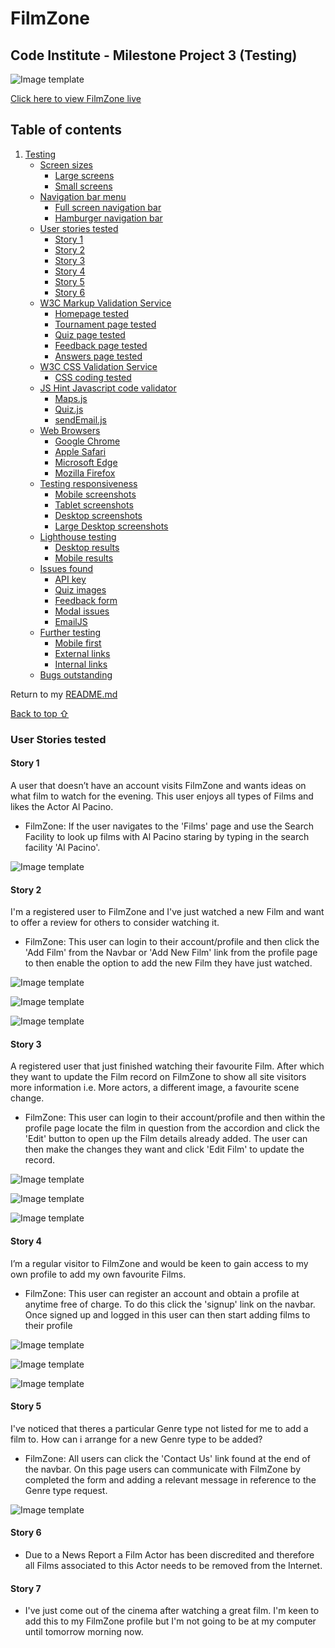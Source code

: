 # FilmZone

## Code Institute - Milestone Project 3 (Testing)

![Image template](static/images/testing/iamresponsive-testing.png)

<a href="https://filmzone-project.herokuapp.com/" target="_blank">Click here to view FilmZone live</a>

## Table of contents

1. [Testing](#testing)
    * [Screen sizes](#screen-sizes)
        * [Large screens](#large-screens)
        * [Small screens](#small-screens)
    * [Navigation bar menu](#navigation-bar-menu)
        * [Full screen navigation bar](#full-screen-navigation-bar)
        * [Hamburger navigation bar](#hamburger-navigation-bar)
    * [User stories tested ](#user-stories-tested)
        * [Story 1](#story-1)
        * [Story 2](#story-2)
        * [Story 3](#story-3)
        * [Story 4](#story-4)
        * [Story 5](#story-5)
        * [Story 6](#story-6)
    * [W3C Markup Validation Service](#w3c-markup-validation-service)
        * [Homepage tested](#homepage-tested)
        * [Tournament page tested](#tournament-page-tested) 
        * [Quiz page tested](#quiz-page-tested)
        * [Feedback page tested](#feedback-page-tested)
        * [Answers page tested](#answers-page-tested)
    * [W3C CSS Validation Service](#w3c-css-validation-service)
        * [CSS coding tested](#css-coding-tested)
    * [JS Hint Javascript code validator](#js-hint-javascript-code-validator)
        * [Maps.js](#maps.js)
        * [Quiz.js](#quiz.js)
        * [sendEmail.js](#sendemail.js)
    * [Web Browsers](#web-browsers)
        * [Google Chrome](#google-chrome)
        * [Apple Safari](#apple-safari)
        * [Microsoft Edge](#microsoft-edge)
        * [Mozilla Firefox](#mozilla-firefox)
    * [Testing responsiveness](#testing-responsiveness)
        * [Mobile screenshots](#mobile-screenshots)
        * [Tablet screenshots](#tablet-screenshots)
        * [Desktop screenshots](#desktop-screenshots)
        * [Large Desktop screenshots](#large-desktop-screenshots)
    * [Lighthouse testing](#lighthouse-testing)
        * [Desktop results](#desktop-results)
        * [Mobile results](#mobile-results)
    * [Issues found](#issues-found)
        * [API key](#api-key)
        * [Quiz images](#quiz-images)
        * [Feedback form](#feedback-form)
        * [Modal issues](#modal-issues)
        * [EmailJS](#emailjs)
    * [Further testing](#further-testing)
        * [Mobile first](#mobile-first)
        * [External links](#external-links)
        * [Internal links](#internal-links)
    * [Bugs outstanding](#bugs-outstanding)

Return to my [README.md](README.md) 

[Back to top ⇧](#filmzone)

### User Stories tested
#### **Story 1**
A user that doesn’t have an account visits FilmZone and wants ideas on what film to watch for the evening. This user enjoys all types of Films and likes the Actor Al Pacino. 
- FilmZone: If the user navigates to the 'Films' page and use the Search Facility to look up films with Al Pacino staring by typing in the search facility 'Al Pacino'. 

![Image template](static/images/testing/user_stories/user-story-1.png)

#### **Story 2**
I'm a registered user to FilmZone and I've just watched a new Film and want to offer a review for others to consider watching it.
- FilmZone: This user can login to their account/profile and then click the 'Add Film' from the Navbar or 'Add New Film' link from the profile page to then enable the option to add the new Film they have just watched. 

![Image template](static/images/testing/user_stories/user-story-2-1.png)

![Image template](static/images/testing/user_stories/user-story-2-2.png)

![Image template](static/images/testing/user_stories/user-story-2-3.png)

#### **Story 3**  
A registered user that just finished watching their favourite Film. After which they want to update the Film record on FilmZone to show all site visitors more information i.e. More actors, a different image, a favourite scene change. 
- FilmZone: This user can login to their account/profile and then within the profile page locate the film in question from the accordion and click the 'Edit' button to open up the Film details already added. The user can then make the changes they want and click 'Edit Film' to update the record.

![Image template](static/images/testing/user_stories/user-story-2-1.png)

![Image template](static/images/testing/user_stories/user-story-3-2.png)

![Image template](static/images/testing/user_stories/user-story-3-3.png)

#### **Story 4**
I’m a regular visitor to FilmZone and would be keen to gain access to my own profile to add my own favourite Films.  
- FilmZone: This user can register an account and obtain a profile at anytime free of charge. To do this click the 'signup' link on the navbar. Once signed up and logged in this user can then start adding films to their profile

![Image template](static/images/testing/user_stories/user-story-4-1.png)

![Image template](static/images/testing/user_stories/user-story-4-2.png)

![Image template](static/images/testing/user_stories/user-story-2-2.png)

#### **Story 5**
I've noticed that theres a particular Genre type not listed for me to add a film to. How can i arrange for a new Genre type to be added?
- FilmZone: All users can click the 'Contact Us' link found at the end of the navbar. On this page users can communicate with FilmZone by completed the form and adding a relevant message in reference to the Genre type request. 

![Image template](static/images/testing/user_stories/user-story-5.png)

#### **Story 6**
- Due to a News Report a Film Actor has been discredited and therefore all Films associated to this Actor needs to be removed from the Internet. 

#### **Story 7**
- I've just come out of the cinema after watching a great film. I'm keen to add this to my FilmZone profile but I'm not going to be at my computer until tomorrow morning now. 